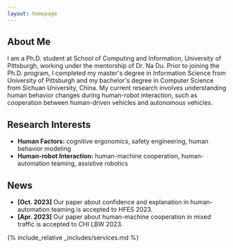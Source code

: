 ```yaml
---
layout: homepage
---
```


## About Me

I am a Ph.D. student at School of Computing and Information, University of Pittsburgh, working under the mentorship of Dr. Na Du. Prior to joining the Ph.D. program, I completed my master's degree in Information Science from University of Pittsburgh and my bachelor's degree in Computer Science from Sichuan University, China. My current research involves understanding human behavior changes during human-robot interaction, such as cooperation between human-driven vehicles and autonomous vehicles.

## Research Interests

- **Human Factors:** cognitive ergonomics, safety engineering, human behavior modeling
- **Human-robot Interaction:** human-machine cooperation, human-automation teaming, assistive robotics

## News

- **[Oct. 2023]** Our paper about confidence and explanation in human-automation teaming is accepted to HFES 2023.
- **[Apr. 2023]** Our paper about human-machine cooperation in mixed traffic is accepted to CHI LBW 2023.

{% include_relative _includes/services.md %}
